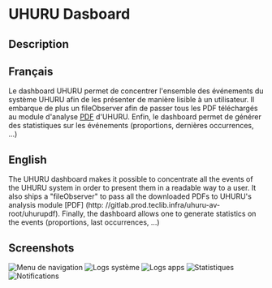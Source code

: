 # UHURU Dasboard

## Description

Français
--------
Le dashboard UHURU permet de concentrer l'ensemble des événements du système UHURU afin de les présenter de manière lisible à un utilisateur. Il embarque de plus un fileObserver afin de passer tous les PDF téléchargés au module d'analyse [PDF](http://gitlab.prod.teclib.infra/uhuru-av-root/uhurupdf) d'UHURU.
Enfin, le dashboard permet de générer des statistiques sur les événements (proportions, dernières occurrences, ...)

English
-------
The UHURU dashboard makes it possible to concentrate all the events of the UHURU system in order to present them in a readable way to a user. It also ships a "fileObserver" to pass all the downloaded PDFs to UHURU's analysis module [PDF] 
(http: //gitlab.prod.teclib.infra/uhuru-av-root/uhurupdf).
Finally, the dashboard allows one to generate statistics on the events (proportions, last occurrences, ...)

## Screenshots
![Menu de navigation](screenshots/drawer.png "Menu de navigation")
![Logs système](screenshots/logs_sys.png "Log des événements système")
![Logs apps](screenshots/logs_appli.png "Log des applications")
![Statistiques](screenshots/stats.png "Statistiques")
![Notifications](screenshots/notifs.png "Notifications")
